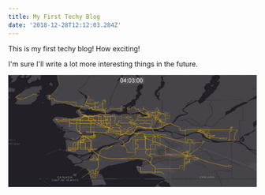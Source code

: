 ```yaml
---
title: My First Techy Blog
date: '2018-12-28T12:12:03.284Z'
---
```


This is my first techy blog! How exciting!

I'm sure I'll write a lot more interesting things in the future.


![](translink.gif)
